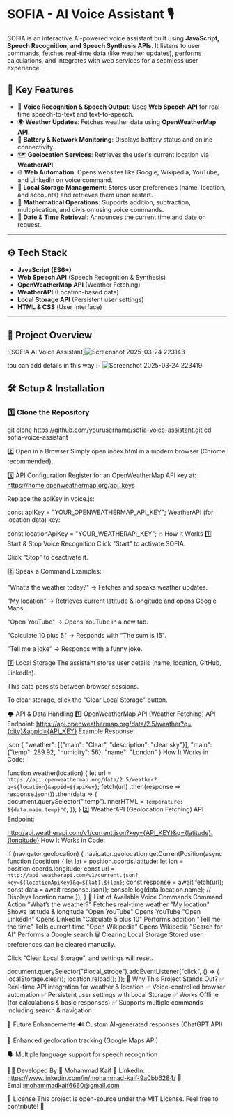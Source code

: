 # SOFIA - AI Voice Assistant 🎙️  

SOFIA is an interactive AI-powered voice assistant built using **JavaScript, Speech Recognition, and Speech Synthesis APIs**. It listens to user commands, fetches real-time data (like weather updates), performs calculations, and integrates with web services for a seamless user experience.  

## 🌟 **Key Features**
- 🎤 **Voice Recognition & Speech Output**: Uses **Web Speech API** for real-time speech-to-text and text-to-speech.
- 🌍 **Weather Updates**: Fetches weather data using **OpenWeatherMap API**.
- 🔋 **Battery & Network Monitoring**: Displays battery status and online connectivity.
- 🗺️ **Geolocation Services**: Retrieves the user's current location via **WeatherAPI**.
- 🌐 **Web Automation**: Opens websites like Google, Wikipedia, YouTube, and LinkedIn on voice command.
- 🧠 **Local Storage Management**: Stores user preferences (name, location, and accounts) and retrieves them upon restart.
- 🔢 **Mathematical Operations**: Supports addition, subtraction, multiplication, and division using voice commands.
- 📅 **Date & Time Retrieval**: Announces the current time and date on request.

---

## ⚙️ **Tech Stack**
- **JavaScript (ES6+)**
- **Web Speech API** (Speech Recognition & Synthesis)
- **OpenWeatherMap API** (Weather Fetching)
- **WeatherAPI** (Location-based data)
- **Local Storage API** (Persistent user settings)
- **HTML & CSS** (User Interface)

---

## 🌟 **Project Overview**
![SOFIA AI Voice Assistant]![Screenshot 2025-03-24 223143](https://github.com/user-attachments/assets/dc52bae8-70ee-4db0-8c5e-61943c744529)

 tou can add details in this way :-
 ![Screenshot 2025-03-24 223419](https://github.com/user-attachments/assets/39561b33-b39a-4d84-b51d-75212f8f8c82)


## 🛠️ **Setup & Installation**
### **1️⃣ Clone the Repository**

git clone https://github.com/yourusername/sofia-voice-assistant.git
cd sofia-voice-assistant

2️⃣ Open in a Browser
Simply open index.html in a modern browser (Chrome recommended).

3️⃣ API Configuration
Register for an OpenWeatherMap API key at:
https://home.openweathermap.org/api_keys

Replace the apiKey in voice.js:

const apiKey = "YOUR_OPENWEATHERMAP_API_KEY";
WeatherAPI (for location data) key:

const locationApiKey = "YOUR_WEATHERAPI_KEY";
🔥 How It Works
1️⃣ Start & Stop Voice Recognition
Click "Start" to activate SOFIA.

Click "Stop" to deactivate it.

2️⃣ Speak a Command
Examples:

"What’s the weather today?" → Fetches and speaks weather updates.

"My location" → Retrieves current latitude & longitude and opens Google Maps.

"Open YouTube" → Opens YouTube in a new tab.

"Calculate 10 plus 5" → Responds with "The sum is 15".

"Tell me a joke" → Responds with a funny joke.

3️⃣ Local Storage
The assistant stores user details (name, location, GitHub, LinkedIn).

This data persists between browser sessions.

To clear storage, click the "Clear Local Storage" button.

🌩️ API & Data Handling
1️⃣ OpenWeatherMap API (Weather Fetching)
API Endpoint:
https://api.openweathermap.org/data/2.5/weather?q={city}&appid={API_KEY}
Example Response:

json
{
  "weather": [{"main": "Clear", "description": "clear sky"}],
  "main": {"temp": 289.92, "humidity": 56},
  "name": "London"
}
How It Works in Code:

function weather(location) {
  let url = `https://api.openweathermap.org/data/2.5/weather?q=${location}&appid=${apiKey}`;
  fetch(url)
    .then(response => response.json())
    .then(data => {
      document.querySelector(".temp").innerHTML = `Temperature: ${data.main.temp}°C`;
    });
}
2️⃣ WeatherAPI (Geolocation Fetching)
API Endpoint:


http://api.weatherapi.com/v1/current.json?key={API_KEY}&q={latitude},{longitude}
How It Works in Code:

if (navigator.geolocation) {
  navigator.geolocation.getCurrentPosition(async function (position) {
    let lat = position.coords.latitude;
    let lon = position.coords.longitude;
    const url = `http://api.weatherapi.com/v1/current.json?key=${locationApiKey}&q=${lat},${lon}`;
    const response = await fetch(url);
    const data = await response.json();
    console.log(data.location.name); // Displays location name
  });
}
🔗 List of Available Voice Commands
Command	Action
"What’s the weather?"	Fetches real-time weather
"My location"	Shows latitude & longitude
"Open YouTube"	Opens YouTube
"Open LinkedIn"	Opens LinkedIn
"Calculate 5 plus 10"	Performs addition
"Tell me the time"	Tells current time
"Open Wikipedia"	Opens Wikipedia
"Search for AI"	Performs a Google search
🗑️ Clearing Local Storage
Stored user preferences can be cleared manually.

Click "Clear Local Storage", and settings will reset.

document.querySelector("#local_stroge").addEventListener("click", () => {
  localStorage.clear();
  location.reload();
});
🎯 Why This Project Stands Out?
✅ Real-time API integration for weather & location
✅ Voice-controlled browser automation
✅ Persistent user settings with Local Storage
✅ Works Offline (for calculations & basic responses)
✅ Supports multiple commands including search & navigation

📌 Future Enhancements
🔊 Custom AI-generated responses (ChatGPT API)

📡 Enhanced geolocation tracking (Google Maps API)

🗣️ Multiple language support for speech recognition

👨‍💻 Developed By
👤 Mohammad Kaif
🔗 LinkedIn: https://www.linkedin.com/in/mohammad-kaif-9a0bb6284/
📧 Email:mohammadkaif6660@gmail.com

📜 License
This project is open-source under the MIT License. Feel free to contribute! 🎉

